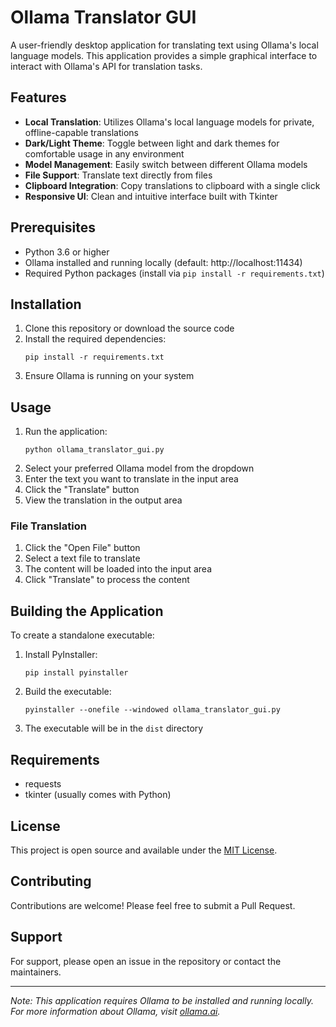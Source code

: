 # Ollama Translator GUI

A user-friendly desktop application for translating text using Ollama's local language models. This application provides a simple graphical interface to interact with Ollama's API for translation tasks.

## Features

- **Local Translation**: Utilizes Ollama's local language models for private, offline-capable translations
- **Dark/Light Theme**: Toggle between light and dark themes for comfortable usage in any environment
- **Model Management**: Easily switch between different Ollama models
- **File Support**: Translate text directly from files
- **Clipboard Integration**: Copy translations to clipboard with a single click
- **Responsive UI**: Clean and intuitive interface built with Tkinter

## Prerequisites

- Python 3.6 or higher
- Ollama installed and running locally (default: http://localhost:11434)
- Required Python packages (install via `pip install -r requirements.txt`)

## Installation

1. Clone this repository or download the source code
2. Install the required dependencies:
   ```
   pip install -r requirements.txt
   ```
3. Ensure Ollama is running on your system

## Usage

1. Run the application:
   ```
   python ollama_translator_gui.py
   ```
2. Select your preferred Ollama model from the dropdown
3. Enter the text you want to translate in the input area
4. Click the "Translate" button
5. View the translation in the output area

### File Translation

1. Click the "Open File" button
2. Select a text file to translate
3. The content will be loaded into the input area
4. Click "Translate" to process the content

## Building the Application

To create a standalone executable:

1. Install PyInstaller:
   ```
   pip install pyinstaller
   ```
2. Build the executable:
   ```
   pyinstaller --onefile --windowed ollama_translator_gui.py
   ```
3. The executable will be in the `dist` directory

## Requirements

- requests
- tkinter (usually comes with Python)

## License

This project is open source and available under the [MIT License](LICENSE).

## Contributing

Contributions are welcome! Please feel free to submit a Pull Request.

## Support

For support, please open an issue in the repository or contact the maintainers.

---

*Note: This application requires Ollama to be installed and running locally. For more information about Ollama, visit [ollama.ai](https://ollama.ai/).*
